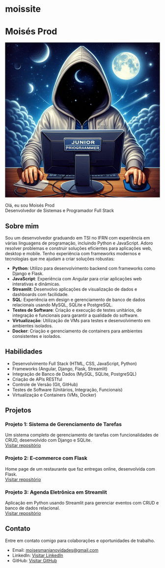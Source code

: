 # moissite
# Moisés Prod

![Foto de Perfil](dev2.jpg)

Olá, eu sou Moisés Prod  
Desenvolvedor de Sistemas e Programador Full Stack

## Sobre mim

Sou um desenvolvedor graduando em TSI no IFRN com experiência em várias linguagens de programação, incluindo Python e JavaScript. Adoro resolver problemas e construir soluções eficientes para aplicações web, desktop e mobile. Tenho experiência com frameworks modernos e tecnologias que me ajudam a criar soluções robustas:

- **Python**: Utilizo para desenvolvimento backend com frameworks como Django e Flask.
- **JavaScript**: Experiência com Angular para criar aplicações web interativas e dinâmicas.
- **Streamlit**: Desenvolvo aplicações de visualização de dados e dashboards com facilidade.
- **SQL**: Experiência em design e gerenciamento de banco de dados relacionais usando MySQL, SQLite e PostgreSQL.
- **Testes de Software**: Criação e execução de testes unitários, de integração e funcionais para garantir a qualidade do software.
- **Virtualização**: Utilização de VMs para testes e desenvolvimento em ambientes isolados.
- **Docker**: Criação e gerenciamento de containers para ambientes consistentes e isolados.

## Habilidades

- Desenvolvimento Full Stack (HTML, CSS, JavaScript, Python)
- Frameworks (Angular, Django, Flask, Streamlit)
- Integração de Banco de Dados (MySQL, SQLite, PostgreSQL)
- Criação de APIs RESTful
- Controle de Versão (Git, GitHub)
- Testes de Software (Unitários, Integração, Funcionais)
- Virtualização e Containers (VMs, Docker)

## Projetos

### Projeto 1: Sistema de Gerenciamento de Tarefas
Um sistema completo de gerenciamento de tarefas com funcionalidades de CRUD, desenvolvido com Django e SQLite.  
[Visitar repositório](https://github.com/moisesmania/applistadetarefa)

### Projeto 2: E-commerce com Flask
Home page de um restaurante que faz entregas online, desenvolvida com Flask.  
[Visitar repositório](https://github.com/moisesmania/siterestauranteonline)

### Projeto 3: Agenda Eletrônica em Streamlit
Aplicação em Python usando Streamlit para gerenciar eventos com CRUD e banco de dados relacional.  
[Visitar repositório](https://github.com/moisesmania/atividade_mvp_agenda_elet)

## Contato

Entre em contato comigo para colaborações e oportunidades de trabalho.

- Email: [moisesmanianovidades@gmail.com](mailto:moisesmanianovidades@gmail.com)
- LinkedIn: [Visitar LinkedIn](https://www.linkedin.com/in/mois%C3%A9s-jos%C3%A9-863b14210/)
- GitHub: [Visitar GitHub](https://github.com/moisesmania)
